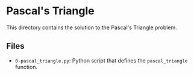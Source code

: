 # Pascal's Triangle

This directory contains the solution to the Pascal's Triangle problem.

## Files

- `0-pascal_triangle.py`: Python script that defines the `pascal_triangle` function.

